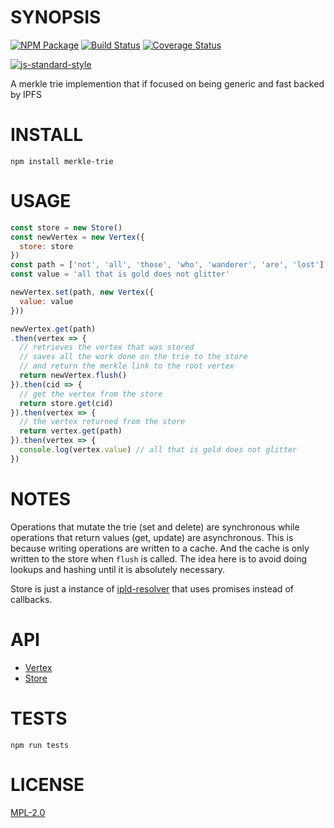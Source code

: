 # SYNOPSIS 
[![NPM Package](https://img.shields.io/npm/v/merkle-trie.svg?style=flat-square)](https://www.npmjs.org/package/merkle-trie)
[![Build Status](https://img.shields.io/travis/wanderer/merkle-trie.svg?branch=master&style=flat-square)](https://travis-ci.org/wanderer/merkle-trie)
[![Coverage Status](https://img.shields.io/coveralls/wanderer/merkle-trie.svg?style=flat-square)](https://coveralls.io/r/wanderer/merkle-trie)

[![js-standard-style](https://cdn.rawgit.com/feross/standard/master/badge.svg)](https://github.com/feross/standard)  

A merkle trie implemention that if focused on being generic and fast backed by IPFS

# INSTALL
`npm install merkle-trie`

# USAGE

```javascript
const store = new Store()
const newVertex = new Vertex({
  store: store
})
const path = ['not', 'all', 'those', 'who', 'wanderer', 'are', 'lost']
const value = 'all that is gold does not glitter'

newVertex.set(path, new Vertex({
  value: value
}))

newVertex.get(path)
.then(vertex => {
  // retrieves the vertex that was stored
  // saves all the work done on the trie to the store
  // and return the merkle link to the root vertex
  return newVertex.flush()
}).then(cid => {
  // get the vertex from the store
  return store.get(cid)
}).then(vertex => {
  // the vertex returned from the store
  return vertex.get(path)
}).then(vertex => {
  console.log(vertex.value) // all that is gold does not glitter
})
```
# NOTES
Operations that mutate the trie (set and delete) are synchronous while operations
that return values (get, update) are asynchronous. This is because writing
operations are written to a cache. And the cache is only written to the
store when `flush` is called. The idea here is to avoid doing lookups and
hashing until it is absolutely necessary.

Store is just a instance of [ipld-resolver](https://github.com/ipld/js-ipld-resolver)
that uses promises instead of callbacks.


# API
 - [Vertex](./docs/Vertex.md)  
 - [Store](./docs/Store.md)

# TESTS
`npm run tests`

# LICENSE
[MPL-2.0](https://tldrlegal.com/license/mozilla-public-license-2.0-(mpl-2))
